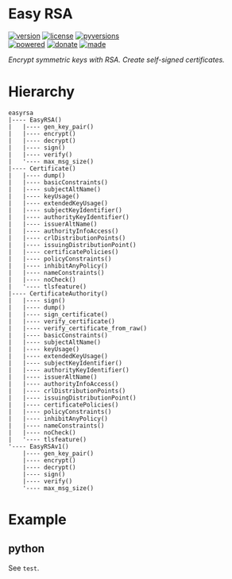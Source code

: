 # Easy RSA

<badges>[![version](https://img.shields.io/pypi/v/easyrsa.svg)](https://pypi.org/project/easyrsa/)
[![license](https://img.shields.io/pypi/l/easyrsa.svg)](https://pypi.org/project/easyrsa/)
[![pyversions](https://img.shields.io/pypi/pyversions/easyrsa.svg)](https://pypi.org/project/easyrsa/)  
[![powered](https://img.shields.io/badge/Say-Thanks-ddddff.svg)](https://saythanks.io/to/foxe6)
[![donate](https://img.shields.io/badge/Donate-Paypal-0070ba.svg)](https://paypal.me/foxe6)
[![made](https://img.shields.io/badge/Made%20with-PyCharm-red.svg)](https://paypal.me/foxe6)
</badges>

<i>Encrypt symmetric keys with RSA. Create self-signed certificates.</i>

# Hierarchy

```
easyrsa
|---- EasyRSA()
|   |---- gen_key_pair()
|   |---- encrypt()
|   |---- decrypt()
|   |---- sign()
|   |---- verify()
|   '---- max_msg_size()
|---- Certificate()
|   |---- dump()
|   |---- basicConstraints()
|   |---- subjectAltName()
|   |---- keyUsage()
|   |---- extendedKeyUsage()
|   |---- subjectKeyIdentifier()
|   |---- authorityKeyIdentifier()
|   |---- issuerAltName()
|   |---- authorityInfoAccess()
|   |---- crlDistributionPoints()
|   |---- issuingDistributionPoint()
|   |---- certificatePolicies()
|   |---- policyConstraints()
|   |---- inhibitAnyPolicy()
|   |---- nameConstraints()
|   |---- noCheck()
|   '---- tlsfeature()
|---- CertificateAuthority()
|   |---- sign()
|   |---- dump()
|   |---- sign_certificate()
|   |---- verify_certificate()
|   |---- verify_certificate_from_raw()
|   |---- basicConstraints()
|   |---- subjectAltName()
|   |---- keyUsage()
|   |---- extendedKeyUsage()
|   |---- subjectKeyIdentifier()
|   |---- authorityKeyIdentifier()
|   |---- issuerAltName()
|   |---- authorityInfoAccess()
|   |---- crlDistributionPoints()
|   |---- issuingDistributionPoint()
|   |---- certificatePolicies()
|   |---- policyConstraints()
|   |---- inhibitAnyPolicy()
|   |---- nameConstraints()
|   |---- noCheck()
|   '---- tlsfeature()
'---- EasyRSAv1()
    |---- gen_key_pair()
    |---- encrypt()
    |---- decrypt()
    |---- sign()
    |---- verify()
    '---- max_msg_size()
```

# Example

## python
See `test`.